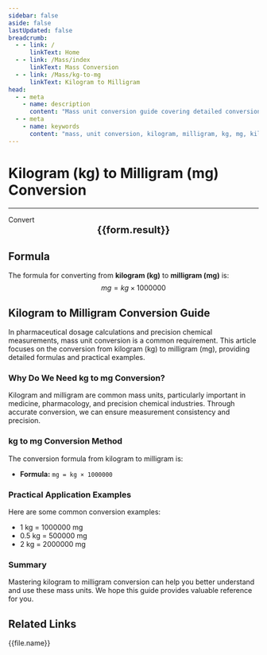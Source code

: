 ```yaml
---
sidebar: false
aside: false
lastUpdated: false
breadcrumb:
  - - link: /
      linkText: Home
  - - link: /Mass/index
      linkText: Mass Conversion
  - - link: /Mass/kg-to-mg
      linkText: Kilogram to Milligram
head:
  - - meta
    - name: description
      content: "Mass unit conversion guide covering detailed conversion formulas and explanations from kilogram (kg) to milligram (mg)."
  - - meta
    - name: keywords
      content: "mass, unit conversion, kilogram, milligram, kg, mg, kilogram to milligram, mass conversion guide"
---
```

# Kilogram (kg) to Milligram (mg) Conversion
---
<script setup>
import { onMounted, reactive, inject, ref } from 'vue'
import { NButton, NForm, NFormItem, NInput, NInputNumber, NSelect, NCard, useMessage,NGrid ,NGi } from 'naive-ui'
import { defineClientComponent } from 'vitepress'
import { Mass } from '../files';

const convert = inject('convert')

const form = reactive({
  number: null,
  result: '',
})

const convertHandler = () => {
  if (form.number !== null && !isNaN(form.number)) {
    const convertedValue = parseFloat(form.number) * 1000000
    form.result = `${form.number}kg = ${convertedValue.toFixed(0)}mg`
  } else {
    form.result = 'Please enter a valid number.'
  }
}
</script>

<n-form size="large" :model="form">
  <n-form-item label="Kilogram (kg)">
    <n-input-number v-model:value="form.number" placeholder="Enter kilograms" style="width: 100%" />
  </n-form-item>
  <n-form-item>
    <n-button type="info" @click="convertHandler" block>Convert</n-button>
  </n-form-item>
</n-form>

<n-card  embedded :bordered="false" hoverable>
  <div  style="text-align:center;font-size:20px;">
    <strong>{{form.result}}</strong>
  </div>
</n-card>

## Formula

The formula for converting from **kilogram (kg)** to **milligram (mg)** is:
$$ mg = kg \times 1000000 $$

## Kilogram to Milligram Conversion Guide

In pharmaceutical dosage calculations and precision chemical measurements, mass unit conversion is a common requirement. This article focuses on the conversion from kilogram (kg) to milligram (mg), providing detailed formulas and practical examples.

### Why Do We Need kg to mg Conversion?

Kilogram and milligram are common mass units, particularly important in medicine, pharmacology, and precision chemical industries. Through accurate conversion, we can ensure measurement consistency and precision.

### kg to mg Conversion Method

The conversion formula from kilogram to milligram is:

- **Formula:** `mg = kg × 1000000`

### Practical Application Examples

Here are some common conversion examples:

- 1 kg = 1000000 mg
- 0.5 kg = 500000 mg
- 2 kg = 2000000 mg

### Summary

Mastering kilogram to milligram conversion can help you better understand and use these mass units. We hope this guide provides valuable reference for you.

## Related Links
<n-grid x-gap="12" :cols="2">
  <n-gi v-for="(file, index) in Mass" :key="index">
    <n-button
      text
      tag="a"
      :href="file.path"
      type="info"
    >
      {{file.name}}
    </n-button>
  </n-gi>
</n-grid>